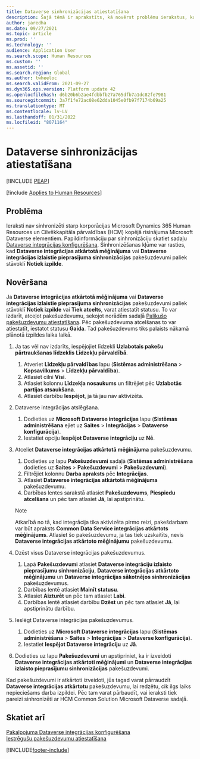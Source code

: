 ```yaml
---
title: Dataverse sinhronizācijas atiestatīšana
description: Šajā tēmā ir aprakstīts, kā novērst problēmu ierakstus, kas nesinhronizē pareizi starp Microsoft Dynamics 365 Human Resources un Cilvēkresursu kapitāla pārvaldības (HCM) kopējo Microsoft Dataverse risinājumu.
author: jaredha
ms.date: 09/27/2021
ms.topic: article
ms.prod: ''
ms.technology: ''
audience: Application User
ms.search.scope: Human Resources
ms.custom: ''
ms.assetid: ''
ms.search.region: Global
ms.author: twheeloc
ms.search.validFrom: 2021-09-27
ms.dyn365.ops.version: Platform update 42
ms.openlocfilehash: d6b20b6b2ae4fdbbfb27a765dfb7a1dc82fe7981
ms.sourcegitcommit: 3a7f1fe72ac08e62dda1045e0fb97f7174b69a25
ms.translationtype: MT
ms.contentlocale: lv-LV
ms.lasthandoff: 01/31/2022
ms.locfileid: "8071164"
---
```

# <a name="reset-dataverse-synchronization"></a>Dataverse sinhronizācijas atiestatīšana


[!INCLUDE [PEAP](../includes/peap-2.md)]

[!include [Applies to Human Resources](../includes/applies-to-hr.md)]

## <a name="issue"></a>Problēma

Ieraksti nav sinhronizēti starp korporācijas Microsoft Dynamics 365 Human Resources un Cilvēkkapitāla pārvaldības (HCM) kopējā risinājuma Microsoft Dataverse elementiem. Papildinformāciju par sinhronizāciju skatiet sadaļu [Dataverse integrācijas konfigurēšana](hr-admin-integration-common-data-service.md). Sinhronizēšanas kļūme var rasties, kad **Dataverse integrācijas atkārtotā mēģinājuma** vai **Dataverse integrācijas izlaistie pieprasījuma sinhronizācijas** pakešuzdevumi paliek stāvoklī **Notiek izpilde**.

## <a name="resolution"></a>Novēršana

Ja **Dataverse integrācijas atkārtotā mēģinājuma** vai **Dataverse integrācijas izlaistie pieprasījuma sinhronizācijas** pakešuzdevumi paliek stāvoklī **Notiek izpilde** vai **Tiek atcelts**, varat atiestatīt statusu. To var izdarīt, atceļot pakešuzdevumu, sekojot norādēm sadaļā [Palikušo pakešuzdevumu atiestatīšana](hr-admin-troubleshooting-batch-execution.md). Pēc pakešuzdevuma atcelšanas to var atiestatīt, iestatot statusu **Gaida**. Tad pakešuzdevums tiks palaists nākamā plānotā izpildes laika laikā.

1. Ja tas vēl nav izdarīts, iespējojiet līdzekli **Uzlabotais pakešu pārtraukšanas līdzeklis** **Līdzekļu pārvaldībā**.
   1. Atveriet **Līdzekļu pārvaldības** lapu (**Sistēmas administrēšana** > **Kopsavilkums** > **Līdzekļu pārvaldība**).
   2. Atlasiet cilni **Visi**.
   3. Atlasiet kolonnu **Līdzekļa nosaukums** un filtrējiet pēc **Uzlabotās partijas atsaukšana**.
   4. Atlasiet darbību **Iespējot**, ja tā jau nav aktivizēta.

2. Dataverse integrācijas atslēgšana.
   1. Dodieties uz **Microsoft Dataverse integrācijas** lapu (**Sistēmas administrēšana** ejiet uz **Saites** > **Integrācijas** > **Dataverse konfigurācija**).
   2. Iestatiet opciju **Iespējot Dataverse integrāciju** uz **Nē**.

3. Atceliet **Dataverse integrācijas atkārtotā mēģinājuma** pakešuzdevumu.
   1. Dodieties uz lapu **Pakešuzdevumi** sadaļā (**Sistēmas administrēšana** dodieties uz **Saites** > **Pakešuzdevumi** > **Pakešuzdevumi**).
   2. Filtrējiet kolonnu **Darba apraksts** pēc **Integrācijas**.
   3. Atlasiet **Dataverse integrācijas atkārtotā mēģinājuma** pakešuzdevumu.
   4. Darbības lentes sarakstā atlasiet **Pakešuzdevums**, **Piespiedu atcelšana** un pēc tam atlasiet **Jā**, lai apstiprinātu.

   > [!NOTE]
   > Atkarībā no tā, kad integrācija tika aktivizēta pirmo reizi, pakešdarbam var būt apraksts **Common Data Service integrācijas atkārtots mēģinājums**. Atlasiet šo pakešuzdevumu, ja tas tiek uzskaitīts, nevis **Dataverse integrācijas atkārtoto mēģinājumu** pakešuzdevumu.

4. Dzēst visus Dataverse integrācijas pakešuzdevumus.
   1. Lapā **Pakešuzdevumi** atlasiet **Dataverse integrāciju izlaisto pieprasījumu sinhronizāciju**, **Dataverse integrācijas atkārtoto mēģinājumu** un **Dataverse integrācijas sākotnējos sinhronizācijas** pakešuzdevumus.
   2. Darbības lentē atlasiet **Mainīt statusu**. 
   3. Atlasiet **Aizturēt** un pēc tam atlasiet **Labi**.
   4. Darbības lentē atlasiet darbību **Dzēst** un pēc tam atlasiet **Jā**, lai apstiprinātu darbību.

5. Ieslēgt Dataverse integrācijas pakešuzdevumus.
   1. Dodieties uz **Microsoft Dataverse integrācijas** lapu (**Sistēmas administrēšana** > **Saites** > **Integrācijas** > **Dataverse konfigurācija**).
   2. Iestatiet **Iespējot Dataverse integrāciju** uz **Jā**.

6. Dodieties uz lapu **Pakešuzdevumi** un apstipriniet, ka ir izveidoti **Dataverse integrācijas atkārtoti mēģinājumi** un **Dataverse integrācijas izlaisto pieprasījumu sinhronizācijas** pakešuzdevumi.

Kad pakešuzdevumi ir atkārtoti izveidoti, jūs tagad varat pārraudzīt **Dataverse integrācijas atkārtotu** pakešuzdevumu, lai redzētu, cik ilgs laiks nepieciešams darba izpildei. Pēc tam varat pārbaudīt, vai ieraksti tiek pareizi sinhronizēti ar HCM Common Solution Microsoft Dataverse sadaļā.

## <a name="see-also"></a>Skatiet arī

[Pakalpojuma Dataverse integrācijas konfigurēšana](hr-admin-integration-common-data-service.md)<br>
[Iestrēgušu pakešuzdevumu atiestatīšana](hr-admin-troubleshooting-batch-execution.md)


[!INCLUDE[footer-include](../includes/footer-banner.md)]
